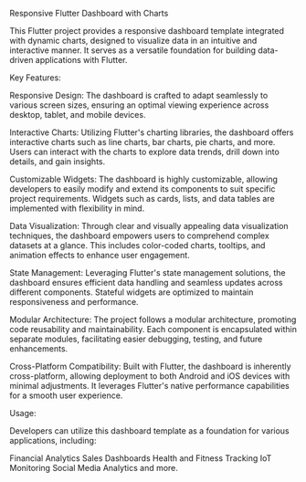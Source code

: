 Responsive Flutter Dashboard with Charts

This Flutter project provides a responsive dashboard template integrated with dynamic charts, designed to visualize data in an intuitive and interactive manner. It serves as a versatile foundation for building data-driven applications with Flutter.

Key Features:

Responsive Design: The dashboard is crafted to adapt seamlessly to various screen sizes, ensuring an optimal viewing experience across desktop, tablet, and mobile devices.

Interactive Charts: Utilizing Flutter's charting libraries, the dashboard offers interactive charts such as line charts, bar charts, pie charts, and more. Users can interact with the charts to explore data trends, drill down into details, and gain insights.

Customizable Widgets: The dashboard is highly customizable, allowing developers to easily modify and extend its components to suit specific project requirements. Widgets such as cards, lists, and data tables are implemented with flexibility in mind.

Data Visualization: Through clear and visually appealing data visualization techniques, the dashboard empowers users to comprehend complex datasets at a glance. This includes color-coded charts, tooltips, and animation effects to enhance user engagement.

State Management: Leveraging Flutter's state management solutions, the dashboard ensures efficient data handling and seamless updates across different components. Stateful widgets are optimized to maintain responsiveness and performance.

Modular Architecture: The project follows a modular architecture, promoting code reusability and maintainability. Each component is encapsulated within separate modules, facilitating easier debugging, testing, and future enhancements.

Cross-Platform Compatibility: Built with Flutter, the dashboard is inherently cross-platform, allowing deployment to both Android and iOS devices with minimal adjustments. It leverages Flutter's native performance capabilities for a smooth user experience.

Usage:

Developers can utilize this dashboard template as a foundation for various applications, including:

Financial Analytics
Sales Dashboards
Health and Fitness Tracking
IoT Monitoring
Social Media Analytics
and more.
